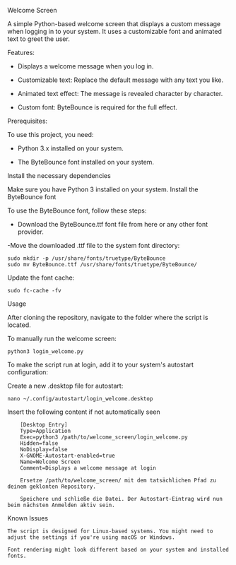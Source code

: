 Welcome Screen

A simple Python-based welcome screen that displays a custom message when logging in to your system. It uses a customizable font and animated text to greet the user.

Features:

 - Displays a welcome message when you log in.

 - Customizable text: Replace the default message with any text you like.

 - Animated text effect: The message is revealed character by character.

 - Custom font: ByteBounce is required for the full effect.

Prerequisites:

To use this project, you need:

 - Python 3.x installed on your system.

 - The ByteBounce font installed on your system.




Install the necessary dependencies

Make sure you have Python 3 installed on your system.
Install the ByteBounce font

To use the ByteBounce font, follow these steps:

- Download the ByteBounce.ttf font file from here or any other font provider.

-Move the downloaded .ttf file to the system font directory:

    sudo mkdir -p /usr/share/fonts/truetype/ByteBounce
    sudo mv ByteBounce.ttf /usr/share/fonts/truetype/ByteBounce/

Update the font cache:

    sudo fc-cache -fv

Usage

After cloning the repository, navigate to the folder where the script is located.

To manually run the welcome screen:

    python3 login_welcome.py

To make the script run at login, add it to your system's autostart configuration:

Create a new .desktop file for autostart:

    nano ~/.config/autostart/login_welcome.desktop

Insert the following content if not automatically seen

        [Desktop Entry]
        Type=Application
        Exec=python3 /path/to/welcome_screen/login_welcome.py
        Hidden=false
        NoDisplay=false
        X-GNOME-Autostart-enabled=true
        Name=Welcome Screen
        Comment=Displays a welcome message at login

        Ersetze /path/to/welcome_screen/ mit dem tatsächlichen Pfad zu deinem geklonten Repository.

        Speichere und schließe die Datei. Der Autostart-Eintrag wird nun beim nächsten Anmelden aktiv sein.

Known Issues

    The script is designed for Linux-based systems. You might need to adjust the settings if you're using macOS or Windows.

    Font rendering might look different based on your system and installed fonts.
